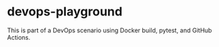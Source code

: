 # devops-playground
This is part of a DevOps scenario using Docker build, pytest, and GitHub Actions.
